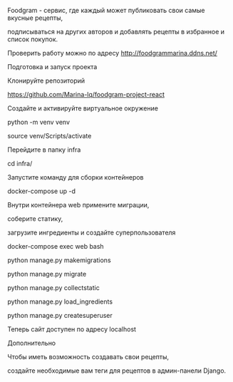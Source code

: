 Foodgram - сервис, где каждый может публиковать свои самые вкусные рецепты, 

подписываться на других авторов и добавлять рецепты в избранное и список покупок.

Проверить работу можно по адресу http://foodgrammarina.ddns.net/


Подготовка и запуск проекта

Клонируйте репозиторий

https://github.com/Marina-lq/foodgram-project-react

Создайте и активируйте виртуальное окружение

python -m venv venv

source venv/Scripts/activate

Перейдите в папку infra

cd infra/

Запустите команду для сборки контейнеров

docker-compose up -d

Внутри контейнера web примените миграции, 

соберите статику, 

загрузите ингредиенты и создайте суперпользователя

docker-compose exec web bash

python manage.py makemigrations

python manage.py migrate

python manage.py collectstatic

python manage.py load_ingredients

python manage.py createsuperuser

Теперь сайт доступен по адресу localhost

Дополнительно

Чтобы иметь возможность создавать свои рецепты, 

создайте необходимые вам теги для рецептов в админ-панели Django.
